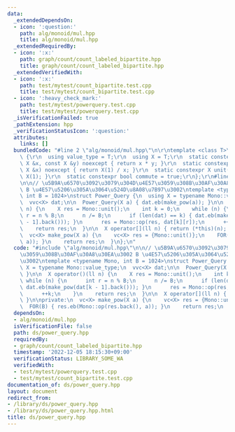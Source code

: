 ```yaml
---
data:
  _extendedDependsOn:
  - icon: ':question:'
    path: alg/monoid/mul.hpp
    title: alg/monoid/mul.hpp
  _extendedRequiredBy:
  - icon: ':x:'
    path: graph/count/count_labeled_bipartite.hpp
    title: graph/count/count_labeled_bipartite.hpp
  _extendedVerifiedWith:
  - icon: ':x:'
    path: test/mytest/count_bipartite.test.cpp
    title: test/mytest/count_bipartite.test.cpp
  - icon: ':heavy_check_mark:'
    path: test/mytest/powerquery.test.cpp
    title: test/mytest/powerquery.test.cpp
  _isVerificationFailed: true
  _pathExtension: hpp
  _verificationStatusIcon: ':question:'
  attributes:
    links: []
  bundledCode: "#line 2 \"alg/monoid/mul.hpp\"\n\r\ntemplate <class T>\r\nstruct Monoid_Mul\
    \ {\r\n  using value_type = T;\r\n  using X = T;\r\n  static constexpr X op(const\
    \ X &x, const X &y) noexcept { return x * y; }\r\n  static constexpr X inverse(const\
    \ X &x) noexcept { return X(1) / x; }\r\n  static constexpr X unit() { return\
    \ X(1); }\r\n  static constexpr bool commute = true;\r\n};\r\n#line 2 \"ds/power_query.hpp\"\
    \n\n// \u5B9A\u6570\u3092\u3079\u304D\u4E57\u3059\u308B\u30AF\u30A8\u30EA\u3002\
    \ B \u4E57\u5206\u305A\u3064\u524D\u8A08\u7B97\u3002\ntemplate <typename Mono,\
    \ int B = 1024>\nstruct Power_Query {\n  using X = typename Mono::value_type;\n\
    \  vvc<X> dat;\n\n  Power_Query(X a) { dat.eb(make_pow(a)); }\n\n  X operator()(ll\
    \ n) {\n    X res = Mono::unit();\n    int k = 0;\n    while (n) {\n      int\
    \ r = n % B;\n      n /= B;\n      if (len(dat) == k) { dat.eb(make_pow(dat[k\
    \ - 1].back())); }\n      res = Mono::op(res, dat[k][r]);\n      ++k;\n    }\n\
    \    return res;\n  }\n\n  X operator[](ll n) { return (*this)(n); }\n\nprivate:\n\
    \  vc<X> make_pow(X a) {\n    vc<X> res = {Mono::unit()};\n    FOR(B) { res.eb(Mono::op(res.back(),\
    \ a)); }\n    return res;\n  }\n};\n"
  code: "#include \"alg/monoid/mul.hpp\"\n\n// \u5B9A\u6570\u3092\u3079\u304D\u4E57\
    \u3059\u308B\u30AF\u30A8\u30EA\u3002 B \u4E57\u5206\u305A\u3064\u524D\u8A08\u7B97\
    \u3002\ntemplate <typename Mono, int B = 1024>\nstruct Power_Query {\n  using\
    \ X = typename Mono::value_type;\n  vvc<X> dat;\n\n  Power_Query(X a) { dat.eb(make_pow(a));\
    \ }\n\n  X operator()(ll n) {\n    X res = Mono::unit();\n    int k = 0;\n   \
    \ while (n) {\n      int r = n % B;\n      n /= B;\n      if (len(dat) == k) {\
    \ dat.eb(make_pow(dat[k - 1].back())); }\n      res = Mono::op(res, dat[k][r]);\n\
    \      ++k;\n    }\n    return res;\n  }\n\n  X operator[](ll n) { return (*this)(n);\
    \ }\n\nprivate:\n  vc<X> make_pow(X a) {\n    vc<X> res = {Mono::unit()};\n  \
    \  FOR(B) { res.eb(Mono::op(res.back(), a)); }\n    return res;\n  }\n};\n"
  dependsOn:
  - alg/monoid/mul.hpp
  isVerificationFile: false
  path: ds/power_query.hpp
  requiredBy:
  - graph/count/count_labeled_bipartite.hpp
  timestamp: '2022-12-05 18:15:30+09:00'
  verificationStatus: LIBRARY_SOME_WA
  verifiedWith:
  - test/mytest/powerquery.test.cpp
  - test/mytest/count_bipartite.test.cpp
documentation_of: ds/power_query.hpp
layout: document
redirect_from:
- /library/ds/power_query.hpp
- /library/ds/power_query.hpp.html
title: ds/power_query.hpp
---
```

